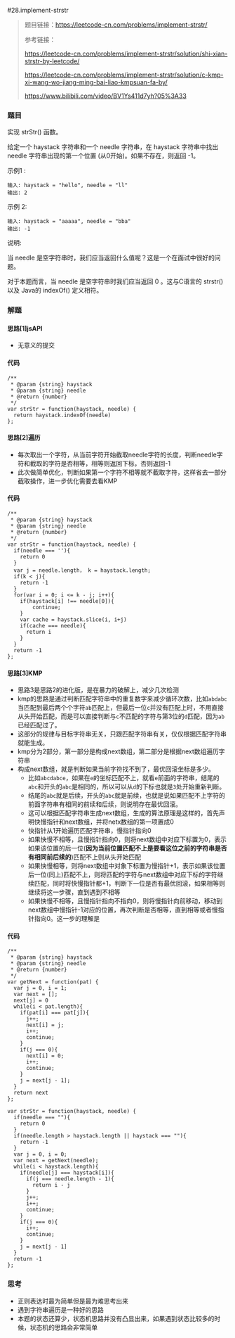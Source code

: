 #28.implement-strstr

> 题目链接：https://leetcode-cn.com/problems/implement-strstr/
>
> 参考链接：
>
> https://leetcode-cn.com/problems/implement-strstr/solution/shi-xian-strstr-by-leetcode/
>
> https://leetcode-cn.com/problems/implement-strstr/solution/c-kmp-xi-wang-wo-jiang-ming-bai-liao-kmpsuan-fa-by/
>
> https://www.bilibili.com/video/BV1Ys411d7yh?05%3A33



### 题目

实现 strStr() 函数。

给定一个 haystack 字符串和一个 needle 字符串，在 haystack 字符串中找出 needle 字符串出现的第一个位置 (从0开始)。如果不存在，则返回  -1。

示例1 :

```
输入: haystack = "hello", needle = "ll"
输出: 2
```


示例 2:

```
输入: haystack = "aaaaa", needle = "bba"
输出: -1
```

说明:

当 needle 是空字符串时，我们应当返回什么值呢？这是一个在面试中很好的问题。

对于本题而言，当 needle 是空字符串时我们应当返回 0 。这与C语言的 strstr() 以及 Java的 indexOf() 定义相符。



### 解题

#### 思路[1]jsAPI

* 无意义的提交

#### 代码

```
/**
 * @param {string} haystack
 * @param {string} needle
 * @return {number}
 */
var strStr = function(haystack, needle) {
  return haystack.indexOf(needle)
};
```

#### 思路[2]遍历

* 每次取出一个字符，从当前字符开始截取needle字符的长度，判断needle字符和截取的字符是否相等，相等则返回下标，否则返回-1
* 此次做简单优化，判断如果第一个字符不相等就不截取字符，这样省去一部分截取操作，进一步优化需要去看KMP

#### 代码

```
/**
 * @param {string} haystack
 * @param {string} needle
 * @return {number}
 */
var strStr = function(haystack, needle) {
  if(needle === ''){
    return 0
  }
  var j = needle.length， k = haystack.length;
  if(k < j){
  	return -1
  }
  for(var i = 0; i <= k - j; i++){
  	if(haystack[i] !== needle[0]){
    	continue;
    }
    var cache = haystack.slice(i, i+j)
    if(cache === needle){
      return i
    }
  }
  return -1
};
```

#### 思路[3]KMP

* 思路3是思路2的进化版，是在暴力的破解上，减少几次检测
* kmp的思路是通过判断匹配字符串中的重复数字来减少循环次数，比如`abdabc`当匹配到最后两个个字符`ab`匹配上，但最后一位`c`并没有匹配上时，不用直接从头开始匹配，而是可以直接判断与`c`不匹配的字符与第3位的`d`匹配，因为`ab`已经匹配过了。
* 这部分的规律与目标字符串无关，只跟匹配字符串有关，仅仅根据匹配字符串就能生成。
* kmp分为2部分，第一部分是构成next数组，第二部分是根据next数组遍历字符串
* 构成next数组，就是判断如果当前字符找不到了，最优回滚坐标是多少。
  * 比如`abcdabce`，如果在`e`的坐标匹配不上，就看`e`前面的字符串，结尾的`abc`和开头的`abc`是相同的，所以可以从`d`的下标也就是`3`处开始重新判断。
  * 结尾的`abc`就是后续，开头的`abc`就是前续，也就是说如果匹配不上字符的前面字符串有相同的前续和后续，则说明存在最优回滚。
  * 这可以根据匹配字符串生成next数组，生成的算法原理是这样的，首先声明快慢指针和next数组，并将netx数组的第一项置成0
  * 快指针从1开始遍历匹配字符串，慢指针指向0
  * 如果快慢不相等，且慢指针指向0，则将next数组中对应下标置为0，表示如果该位置的后一位(**因为当前位置匹配不上是要看这位之前的字符串是否有相同前后续的**)匹配不上则从头开始匹配
  * 如果快慢相等，则将next数组中对象下标置为慢指针+1，表示如果该位置后一位(同上)匹配不上，则将匹配的字符与next数组中对应下标的字符继续匹配，同时将快慢指针都+1，判断下一位是否有最优回滚，如果相等则继续将这一步骤，直到遇到不相等
  * 如果快慢不相等，且慢指针指向不指向0，则将慢指针向前移动，移动到next数组中慢指针-1对应的位置，再次判断是否相等，直到相等或者慢指针指向0。这一步的理解是


#### 代码

```
/**
 * @param {string} haystack
 * @param {string} needle
 * @return {number}
 */
var getNext = function(pat) {
  var j = 0, i = 1;
  var next = [];
  next[j] = 0
  while(i < pat.length){
    if(pat[i] === pat[j]){
      j++;
      next[i] = j;
      i++;
      continue;
    }
    if(j === 0){
      next[i] = 0;
      i++;
      continue;
    }
    j = next[j - 1];
  }
  return next
};

var strStr = function(haystack, needle) {
  if(needle === ""){
    return 0
  }
  if(needle.length > haystack.length || haystack === ""){
    return -1
  }
  var j = 0, i = 0;
  var next = getNext(needle);
  while(i < haystack.length){
    if(needle[j] === haystack[i]){
      if(j === needle.length - 1){
        return i - j
      }
      j++;
      i++;
      continue;
    }
    if(j === 0){
      i++;
      continue;
    }
    j = next[j - 1]
  }
  return -1
};
```



### 思考

* 正则表达时最为简单但是最为难思考出来
* 遇到字符串遍历是一种好的思路
* 本题的状态还算少，状态机思路并没有凸显出来，如果遇到状态比较多的时候，状态机的思路会非常简单
